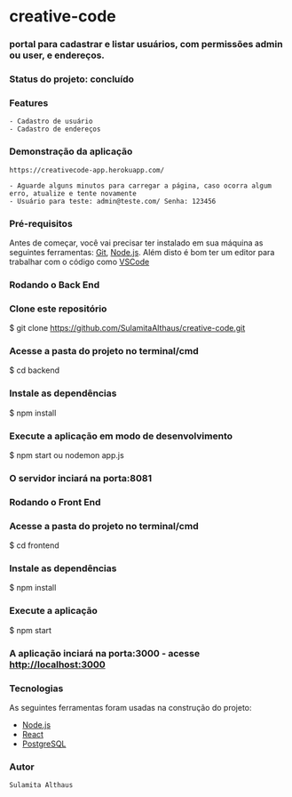 # creative-code
### portal para cadastrar e listar usuários, com permissões admin ou user, e endereços.

### Status do projeto: concluído

### Features
    - Cadastro de usuário
    - Cadastro de endereços

    
### Demonstração da aplicação 
    https://creativecode-app.herokuapp.com/
    
    - Aguarde alguns minutos para carregar a página, caso ocorra algum erro, atualize e tente novamente
    - Usuário para teste: admin@teste.com/ Senha: 123456

### Pré-requisitos
Antes de começar, você vai precisar ter instalado em sua máquina as seguintes ferramentas:
[Git](https://git-scm.com), [Node.js](https://nodejs.org/en/). 
Além disto é bom ter um editor para trabalhar com o código como [VSCode](https://code.visualstudio.com/)


### Rodando o Back End

### Clone este repositório
$ git clone https://github.com/SulamitaAlthaus/creative-code.git

### Acesse a pasta do projeto no terminal/cmd
$ cd backend

### Instale as dependências
$ npm install

### Execute a aplicação em modo de desenvolvimento
$ npm start ou nodemon app.js

### O servidor inciará na porta:8081 

### Rodando o Front End

### Acesse a pasta do projeto no terminal/cmd
$ cd frontend

### Instale as dependências
$ npm install


### Execute a aplicação 
$ npm start 

### A aplicação inciará na porta:3000 - acesse <http://localhost:3000>

### Tecnologias

As seguintes ferramentas foram usadas na construção do projeto:

- [Node.js](https://nodejs.org/en/)
- [React](https://pt-br.reactjs.org/)
- [PostgreSQL](https://www.postgresql.org/)

### Autor
    Sulamita Althaus 
